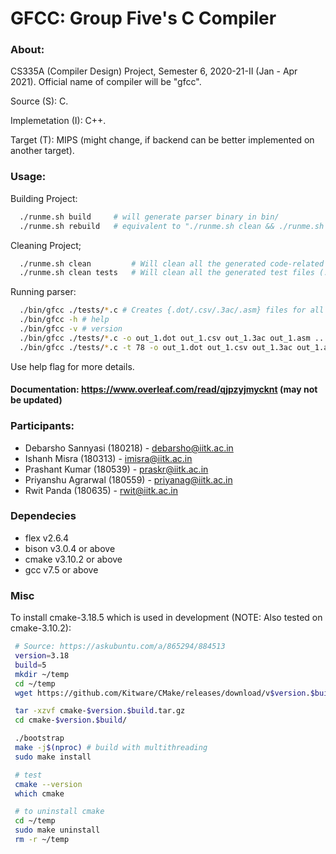 # GFCC: Group Five's C Compiler

### About:
CS335A (Compiler Design) Project, Semester 6, 2020-21-II (Jan - Apr 2021).
Official name of compiler will be "gfcc".

Source (S): C.

Implemetation (I): C++.

Target (T): MIPS (might change, if backend can be better implemented on another target).

### Usage:
Building Project:
```bash
  ./runme.sh build     # will generate parser binary in bin/
  ./runme.sh rebuild   # equivalent to "./runme.sh clean && ./runme.sh build"
```
Cleaning Project;
```bash
  ./runme.sh clean         # Will clean all the generated code-related files
  ./runme.sh clean tests   # Will clean all the generated test files (.dot/.ps/.csv/.3ac/.asm)
```
Running parser:
```bash
  ./bin/gfcc ./tests/*.c # Creates {.dot/.csv/.3ac/.asm} files for all test case files
  ./bin/gfcc -h # help
  ./bin/gfcc -v # version
  ./bin/gfcc ./tests/*.c -o out_1.dot out_1.csv out_1.3ac out_1.asm ... out_N.dot out_N.csv out_N.3ac out_N.asm
  ./bin/gfcc ./tests/*.c -t 78 -o out_1.dot out_1.csv out_1.3ac out_1.asm ... out_N.dot out_N.csv out_N.3ac out_N.asm
```

Use help flag for more details.

#### Documentation: https://www.overleaf.com/read/qjpzyjmycknt (may not be updated)

### Participants:
 - Debarsho Sannyasi (180218) - debarsho@iitk.ac.in
 - Ishanh Misra (180313) - imisra@iitk.ac.in
 - Prashant Kumar (180539) - praskr@iitk.ac.in
 - Priyanshu Agrarwal (180559) - priyanag@iitk.ac.in
 - Rwit Panda (180635) - rwit@iitk.ac.in

### Dependecies
 - flex v2.6.4
 - bison v3.0.4 or above
 - cmake v3.10.2 or above
 - gcc v7.5 or above


 ### Misc
  To install cmake-3.18.5 which is used in development (NOTE: Also tested on cmake-3.10.2):
 ```bash
  # Source: https://askubuntu.com/a/865294/884513
  version=3.18
  build=5
  mkdir ~/temp
  cd ~/temp
  wget https://github.com/Kitware/CMake/releases/download/v$version.$build/cmake-$version.$build.tar.gz

  tar -xzvf cmake-$version.$build.tar.gz
  cd cmake-$version.$build/

  ./bootstrap
  make -j$(nproc) # build with multithreading
  sudo make install

  # test
  cmake --version
  which cmake

  # to uninstall cmake
  cd ~/temp
  sudo make uninstall
  rm -r ~/temp
 ```
 
